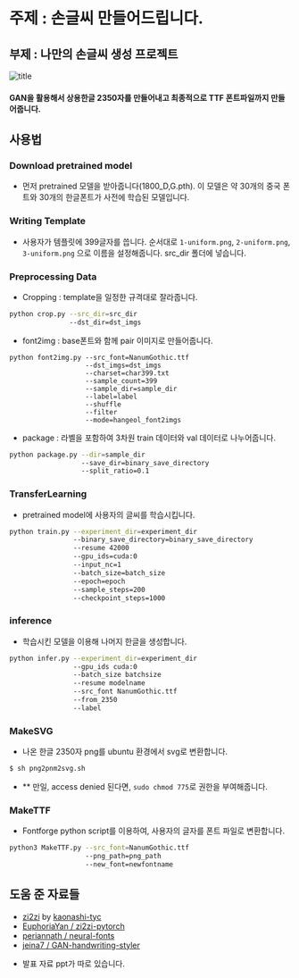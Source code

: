 # 주제 : 손글씨 만들어드립니다. 
## 부제 : 나만의 손글씨 생성 프로젝트

![title](https://user-images.githubusercontent.com/66348480/169939908-043fa8e3-4e7a-43d9-890f-57507fc4364e.PNG)

#### GAN을 활용해서 상용한글 2350자를 만들어내고 최종적으로 TTF 폰트파일까지 만들어줍니다.

## 사용법
### Download pretrained model
- 먼저 pretrained 모델을 받아줍니다(1800_D,G.pth). 이 모델은 약 30개의 중국 폰트와 30개의 한글폰트가 사전에 학습된 모델입니다. 
### Writing Template
- 사용자가 템플릿에 399글자를 씁니다. 순서대로 ```1-uniform.png```, ```2-uniform.png```, ```3-uniform.png``` 으로 이름을 설정해줍니다. src_dir 폴더에 넣습니다.
### Preprocessing Data
- Cropping : template을 일정한 규격대로 잘라줍니다. 
```sh 
python crop.py --src_dir=src_dir
               --dst_dir=dst_imgs
```
- font2img : base폰트와 함께 pair 이미지로 만들어줍니다. 
```sh- 
python font2img.py --src_font=NanumGothic.ttf 
                   --dst_imgs=dst_imgs
                   --charset=char399.txt
                   --sample_count=399 
                   --sample_dir=sample_dir
                   --label=label
                   --shuffle 
                   --filter 
                   --mode=hangeol_font2imgs
```
- package : 라벨을 포함하여 3차원 train 데이터와 val 데이터로 나누어줍니다. 
```sh
python package.py --dir=sample_dir
                  --save_dir=binary_save_directory
                  --split_ratio=0.1
```
### TransferLearning
- pretrained model에 사용자의 글씨를 학습시킵니다. 
```sh
python train.py --experiment_dir=experiment_dir
                --binary_save_directory=binary_save_directory
                --resume 42000
                --gpu_ids=cuda:0
                --input_nc=1
                --batch_size=batch_size
                --epoch=epoch
                --sample_steps=200
                --checkpoint_steps=1000
```
### inference
- 학습시킨 모델을 이용해 나머지 한글을 생성합니다. 
```sh
python infer.py --experiment_dir=experiment_dir
                --gpu_ids cuda:0
                --batch_size batchsize
                --resume modelname
                --src_font NanumGothic.ttf 
                --from_2350 
                --label
```
### MakeSVG
- 나온 한글 2350자 png를 ubuntu 환경에서 svg로 변환합니다. 
```sh
$ sh png2pnm2svg.sh
```
- ** 만일, access denied 된다면, ```sudo chmod 775```로 권한을 부여해줍니다. 
### MakeTTF
- Fontforge python script를 이용하여, 사용자의 글자를 폰트 파일로 변환합니다. 
```sh
python3 MakeTTF.py --src_font=NanumGothic.ttf
                   --png_path=png_path 
                   --new_font=newfontname
```
## 도움 준 자료들 
- [zi2zi](https://github.com/kaonashi-tyc/zi2zi) by [kaonashi-tyc](https://github.com/kaonashi-tyc)
- [EuphoriaYan
/
zi2zi-pytorch](https://github.com/EuphoriaYan/zi2zi-pytorch)
- [periannath
/
neural-fonts](https://github.com/periannath/neural-fonts)
- [jeina7
/
GAN-handwriting-styler](https://github.com/jeina7/GAN-handwriting-styler)

* 발표 자료 ppt가 따로 있습니다. 
